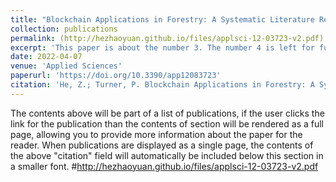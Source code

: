 ```yaml
---
title: "Blockchain Applications in Forestry: A Systematic Literature Review"
collection: publications
permalink: (http://hezhaoyuan.github.io/files/applsci-12-03723-v2.pdf)
excerpt: 'This paper is about the number 3. The number 4 is left for future work.'
date: 2022-04-07
venue: 'Applied Sciences'
paperurl: 'https://doi.org/10.3390/app12083723'
citation: 'He, Z.; Turner, P. Blockchain Applications in Forestry: A Systematic Literature Review. Appl. Sci. 2022, 12, 3723.'
---
```


The contents above will be part of a list of publications, if the user clicks the link for the publication than the contents of section will be rendered as a full page, allowing you to provide more information about the paper for the reader. When publications are displayed as a single page, the contents of the above "citation" field will automatically be included below this section in a smaller font.
#http://hezhaoyuan.github.io/files/applsci-12-03723-v2.pdf
